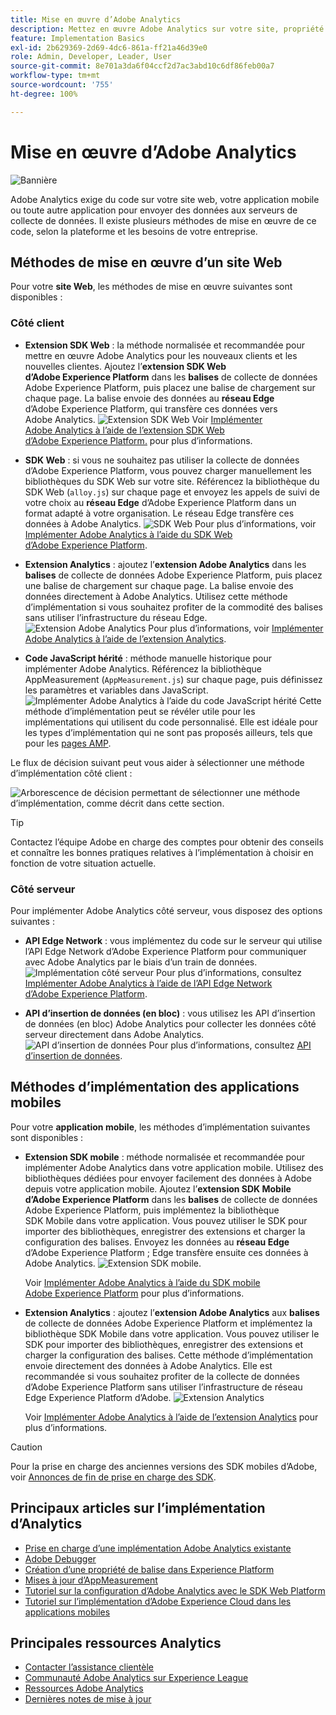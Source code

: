 ```yaml
---
title: Mise en œuvre d’Adobe Analytics
description: Mettez en œuvre Adobe Analytics sur votre site, propriété ou application.
feature: Implementation Basics
exl-id: 2b629369-2d69-4dc6-861a-ff21a46d39e0
role: Admin, Developer, Leader, User
source-git-commit: 8e701a3da6f04ccf2d7ac3abd10c6df86feb00a7
workflow-type: tm+mt
source-wordcount: '755'
ht-degree: 100%

---
```


# Mise en œuvre d’Adobe Analytics

![Bannière](../../assets/doc_banner_implement.png)

Adobe Analytics exige du code sur votre site web, votre application mobile ou toute autre application pour envoyer des données aux serveurs de collecte de données. Il existe plusieurs méthodes de mise en œuvre de ce code, selon la plateforme et les besoins de votre entreprise.

## Méthodes de mise en œuvre d’un site Web

Pour votre **site Web**, les méthodes de mise en œuvre suivantes sont disponibles :

### Côté client

* **Extension SDK Web** : la méthode normalisée et recommandée pour mettre en œuvre Adobe Analytics pour les nouveaux clients et les nouvelles clientes. Ajoutez l’**extension SDK Web d’Adobe Experience Platform** dans les **balises** de collecte de données Adobe Experience Platform, puis placez une balise de chargement sur chaque page. La balise envoie des données au **réseau Edge** d’Adobe Experience Platform, qui transfère ces données vers Adobe Analytics.
  ![Extension SDK Web](./assets/websdk-extension-implementation.png)
Voir [Implémenter Adobe Analytics à l’aide de l’extension SDK Web d’Adobe Experience Platform.](./aep-edge/overview.md) pour plus d’informations.

* **SDK Web** : si vous ne souhaitez pas utiliser la collecte de données d’Adobe Experience Platform, vous pouvez charger manuellement les bibliothèques du SDK Web sur votre site. Référencez la bibliothèque du SDK Web (`alloy.js`) sur chaque page et envoyez les appels de suivi de votre choix au **réseau Edge** d’Adobe Experience Platform dans un format adapté à votre organisation. Le réseau Edge transfère ces données à Adobe Analytics.
  ![SDK Web](./assets/websdk-implementation.png)
Pour plus d’informations, voir [Implémenter Adobe Analytics à l’aide du SDK Web d’Adobe Experience Platform](./aep-edge/overview.md).

* **Extension Analytics** : ajoutez l’**extension Adobe Analytics** dans les **balises** de collecte de données Adobe Experience Platform, puis placez une balise de chargement sur chaque page. La balise envoie des données directement à Adobe Analytics. Utilisez cette méthode d’implémentation si vous souhaitez profiter de la commodité des balises sans utiliser l’infrastructure du réseau Edge.
  ![Extension Adobe Analytics](./assets/analytics-extension-implementation.png)
Pour plus d’informations, voir [Implémenter Adobe Analytics à l’aide de l’extension Analytics](launch/overview.md).

* **Code JavaScript hérité** : méthode manuelle historique pour implémenter Adobe Analytics. Référencez la bibliothèque AppMeasurement (`AppMeasurement.js`) sur chaque page, puis définissez les paramètres et variables dans JavaScript.
  ![Implémenter Adobe Analytics à l’aide du code JavaScript hérité](./assets/appmeasurement-implementation.png)
Cette méthode d’implémentation peut se révéler utile pour les implémentations qui utilisent du code personnalisé. Elle est idéale pour les types d’implémentation qui ne sont pas proposés ailleurs, tels que pour les [pages AMP](other/amp.md).

Le flux de décision suivant peut vous aider à sélectionner une méthode d’implémentation côté client :

![Arborescence de décision permettant de sélectionner une méthode d’implémentation, comme décrit dans cette section.](./assets/decision-tree.png)


>[!TIP]
>
>Contactez l’équipe Adobe en charge des comptes pour obtenir des conseils et connaître les bonnes pratiques relatives à l’implémentation à choisir en fonction de votre situation actuelle.

### Côté serveur

Pour implémenter Adobe Analytics côté serveur, vous disposez des options suivantes :

* **API Edge Network** : vous implémentez du code sur le serveur qui utilise l’API Edge Network d’Adobe Experience Platform pour communiquer avec Adobe Analytics par le biais d’un train de données.
  ![Implémentation côté serveur](assets/edge-network-server-api.svg)
Pour plus d’informations, consultez [Implémenter Adobe Analytics à l’aide de l’API Edge Network d’Adobe Experience Platform](/help/implement/aep-edge/api/overview.md).

* **API d’insertion de données (en bloc)** : vous utilisez les API d’insertion de données (en bloc) Adobe Analytics pour collecter les données côté serveur directement dans Adobe Analytics.
  ![API d’insertion de données](assets/analytics-apis.png)
Pour plus d’informations, consultez [API d’insertion de données](../import/c-data-insertion-api/c-data-insertion-api.md).

## Méthodes d’implémentation des applications mobiles

Pour votre **application mobile**, les méthodes d’implémentation suivantes sont disponibles :

* **Extension SDK mobile** : méthode normalisée et recommandée pour implémenter Adobe Analytics dans votre application mobile. Utilisez des bibliothèques dédiées pour envoyer facilement des données à Adobe depuis votre application mobile. Ajoutez l’**extension SDK Mobile d’Adobe Experience Platform** dans les **balises** de collecte de données Adobe Experience Platform, puis implémentez la bibliothèque SDK Mobile dans votre application. Vous pouvez utiliser le SDK pour importer des bibliothèques, enregistrer des extensions et charger la configuration des balises. Envoyez les données au **réseau Edge** d’Adobe Experience Platform ; Edge transfère ensuite ces données à Adobe Analytics.
  ![Extension SDK mobile.](./assets/mobilesdk-extension.png)

  Voir [Implémenter Adobe Analytics à l’aide du SDK mobile Adobe Experience Platform](../implement/aep-edge/mobile-sdk/overview.md) pour plus d’informations.

* **Extension Analytics** : ajoutez l’**extension Adobe Analytics** aux **balises** de collecte de données Adobe Experience Platform et implémentez la bibliothèque SDK Mobile dans votre application. Vous pouvez utiliser le SDK pour importer des bibliothèques, enregistrer des extensions et charger la configuration des balises. Cette méthode d’implémentation envoie directement des données à Adobe Analytics. Elle est recommandée si vous souhaitez profiter de la collecte de données d’Adobe Experience Platform sans utiliser l’infrastructure de réseau Edge Experience Platform d’Adobe.
  ![Extension Analytics](./assets/mobilesdk-analytics-extension.png)

  Voir [Implémenter Adobe Analytics à l’aide de l’extension Analytics](../implement/aep-edge/mobile-sdk/overview.md) pour plus d’informations.


>[!CAUTION]
>
>Pour la prise en charge des anciennes versions des SDK mobiles d’Adobe, voir [Annonces de fin de prise en charge des SDK](https://developer.adobe.com/client-sdks/resources/sdks-end-of-support/).

## Principaux articles sur l’implémentation d’Analytics

* [Prise en charge d’une implémentation Adobe Analytics existante](/help/implement/prepare/existing-implementation.md)
* [Adobe Debugger](validate/debugger.md)
* [Création d’une propriété de balise dans Experience Platform](launch/create-analytics-property.md)
* [Mises à jour d’AppMeasurement](appmeasurement-updates.md)
* [Tutoriel sur la configuration d’Adobe Analytics avec le SDK Web Platform](https://experienceleague.adobe.com/docs/platform-learn/implement-web-sdk/applications-setup/setup-analytics.html?lang=fr)
* [Tutoriel sur l’implémentation d’Adobe Experience Cloud dans les applications mobiles](https://experienceleague.adobe.com/docs/platform-learn/implement-mobile-sdk/overview.html?lang=fr)


## Principales ressources Analytics

* [Contacter l’assistance clientèle](https://experienceleague.adobe.com/fr?support-solution=Analytics?lang=fr#support)
* [Communauté Adobe Analytics sur Experience League](https://experienceleaguecommunities.adobe.com/t5/adobe-analytics/ct-p/adobe-analytics-community?profile.language=fr)
* [Ressources Adobe Analytics](https://experienceleaguecommunities.adobe.com/t5/adobe-analytics-discussions/adobe-analytics-resources/m-p/276666?profile.language=fr)
* [Dernières notes de mise à jour](../release-notes/latest.md)
